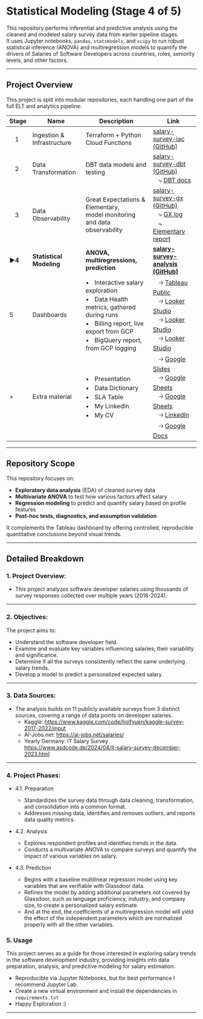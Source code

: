 # Statistical Modeling (Stage 4 of 5)

This repository performs inferential and predictive analysis using the cleaned and modeled salary survey data from earlier pipeline stages.  
It uses Jupyter notebooks, `pandas`, `statsmodels`, and `scipy` to run robust statistical inference (ANOVA) and multiregression models to quantify the drivers of Salaries of Software Developers across countries, roles, seniority levels, and other factors.

---

## Project Overview

This project is split into modular repositories, each handling one part of the full ELT and analytics pipeline:

| Stage | Name                        | Description                                | Link |
|-------|-----------------------------|--------------------------------------------|------------|
| ㅤ1     | Ingestion & Infrastructure  | Terraform + Python Cloud Functions        | [salary-survey-iac (GitHub)](https://github.com/Viktor-Soltesz/salary-survey-iac) |
| ㅤ2     | Data Transformation   | DBT data models and testing               | [salary-survey-dbt (GitHub)](https://github.com/Viktor-Soltesz/salary-survey-dbt) <br> ㅤ⤷ [DBT docs](https://viktor-soltesz.github.io/salary-survey-dbt-docs/index.html#!/overview)|
| ㅤ3     | Data Observability  | Great Expectations & Elementary, <br> model monitoring and data observability     | [salary-survey-gx (GitHub)](https://github.com/Viktor-Soltesz/salary-survey-gx) <br> ㅤ⤷ [GX log](https://viktor-soltesz.github.io/salary-survey-gx/gx_site/index.html) <br> ㅤ⤷ [Elementary report](https://viktor-soltesz.github.io/salary-survey-dbt/elementary_report.html#/report/dashboard) |
| **▶️4** | **Statistical Modeling**    | **ANOVA, multiregressions, prediction**   | **[salary-survey-analysis (GitHub)](https://github.com/Viktor-Soltesz/salary-survey-analysis)** |
| 5     | Dashboards          | •ㅤInteractive salary exploration <br> •ㅤData Health metrics, gathered during runs <br> •ㅤBilling report, live export from GCP <br> •ㅤBigQuery report, from GCP logging |ㅤ🡢 [Tableau Public](https://public.tableau.com/app/profile/viktor.solt.sz/viz/SoftwareDeveloperSalaries/Dashboard) <br>ㅤ🡢 [Looker Studio](https://lookerstudio.google.com/s/mhwL6JfNlaw)<br>ㅤ🡢 [Looker Studio](https://lookerstudio.google.com/s/tp8jUo4oPRs)<br>ㅤ🡢 [Looker Studio](https://lookerstudio.google.com/s/v2BIFW-_Jak)|
| +     | Extra material | •ㅤPresentation <br> •ㅤData Dictionary <br>  •ㅤSLA Table <br>  •ㅤMy LinkedIn<br>  •ㅤMy CV|ㅤ🡢 [Google Slides](https://docs.google.com/presentation/d/1BHC6QnSpObVpulEcyDLXkW-6YLo2hpnwQ3miQg43iBg/edit?slide=id.g3353e8463a7_0_28#slide=id.g3353e8463a7_0_28) <br>ㅤ🡢 [Google Sheets](https://docs.google.com/spreadsheets/d/1cTikHNzcw3e-gH3N8F4VX-viYlCeLbm5JkFE3Wdcnjo/edit?gid=0#gid=0) <br>ㅤ🡢 [Google Sheets](https://docs.google.com/spreadsheets/d/1r85NlwsGV1DDy4eRBfMjZgI-1_uyIbl1fUazgY00Kz0/edit?usp=sharing) <br>ㅤ🡢 [LinkedIn](https://www.linkedin.com/in/viktor-soltesz/) <br>ㅤ🡢 [Google Docs](https://www.linkedin.com/in/viktor-soltesz/)|

---

## Repository Scope

This repository focuses on:
- **Exploratory data analysis** (EDA) of cleaned survey data
- **Multivariate ANOVA** to test how various factors affect salary
- **Regression modeling** to predict and quantify salary based on profile features
- **Post-hoc tests, diagnostics, and assumption validation**

It complements the Tableau dashboard by offering controlled, reproducible quantitative conclusions beyond visual trends.

---

## Detailed Breakdown

### 1. Project Overview:
- This project analyzes software developer salaries using thousands of survey responses collected over multiple years (2018-2024).

---

### 2. Objectives:
The project aims to:
- Understand the software developer field.
- Examine and evaluate key variables influencing salaries; their variability and significance.
- Determine if all the surveys consistently reflect the same underlying salary trends.
- Develop a model to predict a personalized expected salary.

---

### 3. Data Sources:
- The analysis builds on 11 publicly available surveys from 3 distinct sources, covering a range of data points on developer salaries.
  - Kaggle: https://www.kaggle.com/code/holfyuen/kaggle-survey-2017-2022/input
  - AI-Jobs.net:	https://ai-jobs.net/salaries/
  - Yearly Germany: IT Salary Survey https://www.asdcode.de/2024/04/it-salary-survey-december-2023.html

---

### 4. Project Phases:

- 4.1. Preparation
  - Standardizes the survey data through data cleaning, transformation, and consolidation into a common format.
  - Addresses missing data, identifies and removes outliers, and reports data quality metrics.

- 4.2. Analysis
  - Explores respondent profiles and identifies trends in the data.
  - Conducts a multivariate ANOVA to compare surveys and quantify the impact of various variables on salary.

- 4.3. Prediction
  - Begins with a baseline multilinear regression model using key variables that are verifiable with Glassdoor data.
  - Refines the model by adding additional parameters not covered by Glassdoor, such as language proficiency, industry, and company size, to create a personalized salary estimate.
  - And at the end, the coefficients of a multiregression model will yield the effect of the independent parameters which are normalized properly with all the other variables. 

### 5. Usage
This project serves as a guide for those interested in exploring salary trends 
in the software development industry, providing insights into data preparation, 
analysis, and predictive modeling for salary estimation.

- Reproducible via Jupyter Notebooks, but for best performance I recommend Jupyter Lab.
- Create a new virtual environment and install the dependencies in `requirements.txt`
- Happy Exploration :)
---

